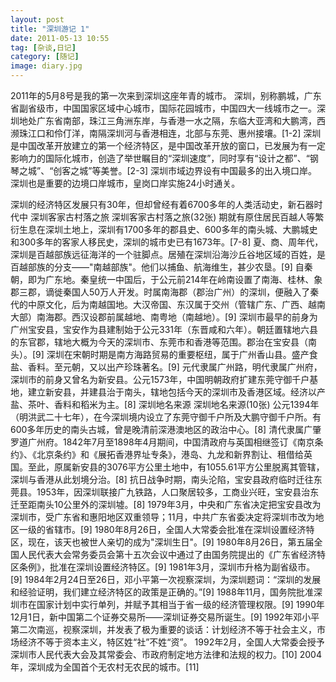 ```yaml
---
layout: post
title: "深圳游记 1"
date: 2011-05-13 10:55
tag: [杂谈,日记]
category: [随记]
image: diary.jpg
---
```

2011年的5月8号是我的第一次来到深圳这座年青的城市。
深圳，别称鹏城，广东省副省级市，中国国家区域中心城市，国际花园城市，中国四大一线城市之一。深圳地处广东省南部，珠江三角洲东岸，与香港一水之隔，东临大亚湾和大鹏湾，西濒珠江口和伶仃洋，南隔深圳河与香港相连，北部与东莞、惠州接壤。[1-2]
深圳是中国改革开放建立的第一个经济特区，是中国改革开放的窗口，已发展为有一定影响力的国际化城市，创造了举世瞩目的“深圳速度”，同时享有“设计之都”、“钢琴之城”、“创客之城”等美誉。[2-3]
深圳市域边界设有中国最多的出入境口岸。深圳也是重要的边境口岸城市，皇岗口岸实施24小时通关。

深圳的经济特区发展只有30年，但却曾经有着6700多年的人类活动史，新石器时代中
深圳客家古村落之旅
深圳客家古村落之旅(32张)
期就有原住居民百越人等繁衍生息在深圳土地上，深圳有1700多年的郡县史、600多年的南头城、大鹏城史和300多年的客家人移民史，深圳的城市史已有1673年。[7-8]
夏、商、周年代，深圳是百越部族远征海洋的一个驻脚点。居殖在深圳沿海沙丘谷地区域的百姓，是百越部族的分支——"南越部族"。他们以捕鱼、航海维生，甚少农垦。[9]
自秦朝，即为广东地。秦皇统一中国后，于公元前214年在岭南设置了南海、桂林、象郡三郡，谪徙秦国人50万人开发。时属南海郡（郡治广州）的深圳，便融入了秦代的中原文化，后为南越国地。大汉帝国、东汉属于交州（管辖广东、广西、越南大部）南海郡。西汉设郡前属越地、南粤地（南越地）。[9]
深圳市最早的前身为广州宝安县，宝安作为县建制始于公元331年（东晋咸和六年）。朝廷置辖地六县的东官郡，辖地大概为今天的深圳市、东莞市和香港等范围。郡治在宝安县（南头）。[9]
深圳在宋朝时期是南方海路贸易的重要枢纽，属于广州香山县。盛产食盐、香料。至元朝，又以出产珍珠著名。[9]
元代隶属广州路，明代隶属广州府，深圳市的前身又曾名为新安县。公元1573年，中国明朝政府扩建东莞守御千户基地，建立新安县，并建县治于南头，辖地包括今天的深圳市及香港区域。经济以产盐、茶叶、香料和稻米为主。[8]
深圳地名来源
深圳地名来源(10张)
公元1394年（明洪武二十七年），在今深圳境内设立了东莞守御千户所及大鹏守御千户所。有600多年历史的南头古城，曾是晚清前深港澳地区的政治中心。[8]
清代隶属广肇罗道广州府。1842年7月至1898年4月期间，中国清政府与英国相继签订《南京条约》、《北京条约》和《展拓香港界址专条》，港岛、九龙和新界割让、租借给英国。至此，原属新安县的3076平方公里土地中，有1055.61平方公里脱离其管辖，深圳与香港从此划境分治。[8]
抗日战争时期，南头沦陷，宝安县政府临时迁往东莞县。1953年，因深圳联接广九铁路，人口聚居较多，工商业兴旺，宝安县治东迁至距南头10公里外的深圳墟。[8]
1979年3月，中央和广东省决定把宝安县改为深圳市，受广东省和惠阳地区双重领导；11月，中共广东省委决定将深圳市改为地区一级的省辖市。[9]
1980年8月26日，全国人大常委会批准在深圳设置经济特区，现在，该天也被世人亲切的成为"深圳生日"。[9]
1980年8月26日，第五届全国人民代表大会常务委员会第十五次会议中通过了由国务院提出的《广东省经济特区条例》，批准在深圳设置经济特区。[9]
1981年3月，深圳市升格为副省级市。[9]
1984年2月24日至26日，邓小平第一次视察深圳，为深圳题词：“深圳的发展和经验证明，我们建立经济特区的政策是正确的。”[9]
1988年11月，国务院批准深圳市在国家计划中实行单列，并赋予其相当于省一级的经济管理权限。[9]
1990年12月1日，新中国第二个证券交易所——深圳证券交易所诞生。[9]
1992年邓小平第二次南巡，视察深圳，并发表了极为重要的谈话：计划经济不等于社会主义，市场经济不等于资本主义，特区姓“社”不姓“资”。
1992年2月，全国人大常委会授予深圳市人民代表大会及其常委会、市政府制定地方法律和法规的权力。[10]
2004年，深圳成为全国首个无农村无农民的城市。[11]
